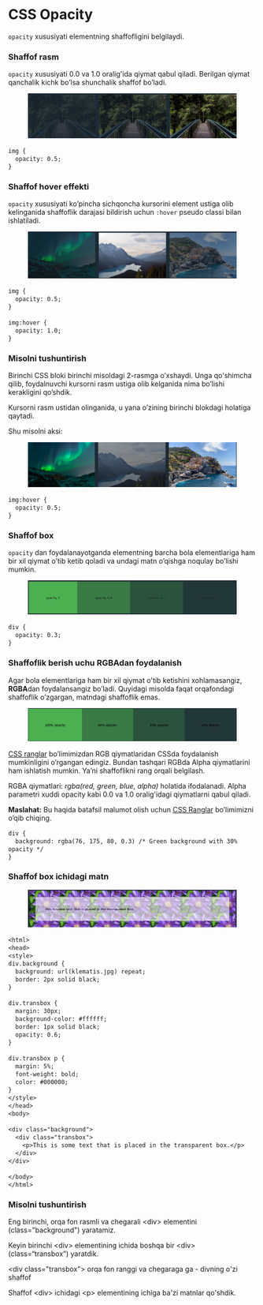 # CSS Opacity

`opacity` xususiyati elementning shaffofligini belgilaydi.

### Shaffof rasm <a href="#shaffof-rasm" id="shaffof-rasm"></a>

`opacity` xususiyati 0.0 va 1.0 oralig'ida qiymat qabul qiladi. Berilgan qiymat qanchalik kichk bo’lsa shunchalik shaffof bo’ladi.

<figure><img src="../../.gitbook/assets/image (805).png" alt=""><figcaption></figcaption></figure>

```
img {
  opacity: 0.5;
}
```

### Shaffof hover effekti <a href="#transparent-hover-effekt" id="transparent-hover-effekt"></a>

`opacity` xususiyati ko’pincha sichqoncha kursorini element ustiga olib kelinganida shaffoflik darajasi bildirish uchun `:hover` pseudo classi bilan ishlatiladi.

<figure><img src="../../.gitbook/assets/image (798).png" alt=""><figcaption></figcaption></figure>

```
img {
  opacity: 0.5;
}

img:hover {
  opacity: 1.0;
}
```

### Misolni tushuntirish <a href="#misolni-tushuntirsak" id="misolni-tushuntirsak"></a>

Birinchi CSS bloki birinchi misoldagi 2-rasmga o’xshaydi. Unga qo'shimcha qilib, foydalnuvchi kursorni rasm ustiga olib kelganida nima bo’lishi kerakligini qo’shdik.

Kursorni rasm ustidan olinganida, u yana o’zining birinchi blokdagi holatiga qaytadi.

Shu misolni aksi:

<figure><img src="../../.gitbook/assets/image (818).png" alt=""><figcaption></figcaption></figure>

```
img:hover {
  opacity: 0.5;
}
```

### Shaffof box <a href="#transparent-box" id="transparent-box"></a>

`opacity` dan foydalanayotganda elementning barcha bola elementlariga ham bir xil qiymat o’tib ketib qoladi va undagi matn o’qishga noqulay bo’lishi mumkin.

<figure><img src="../../.gitbook/assets/image (850).png" alt=""><figcaption></figcaption></figure>

```
div {
  opacity: 0.3;
}
```

### Shaffoflik berish uchu RGBAdan foydalanish <a href="#rgba-yordamida-shaffoflik" id="rgba-yordamida-shaffoflik"></a>

Agar bola elementlariga ham bir xil qiymat o'tib ketishini xohlamasangiz, **RGBA**dan foydalansangiz bo’ladi. Quyidagi misolda faqat orqafondagi shaffoflik o’zgargan, matndagi shaffoflik emas.

<figure><img src="../../.gitbook/assets/image (808).png" alt=""><figcaption></figcaption></figure>

[CSS ranglar](https://www.w3schools.com/css/css\_colors.asp) bo’limimizdan RGB qiymatlaridan CSSda foydalanish mumkinligini o’rgangan edingiz. Bundan tashqari RGBda Alpha qiymatlarini ham ishlatish mumkin. Ya’ni shaffoflikni rang orqali belgilash.

RGBA qiymatlari: _rgba(red, green, blue, alpha)_ holatida ifodalanadi. Alpha parametri xuddi opacity kabi 0.0 va 1.0 oralig'idagi qiymatlarni qabul qiladi.

**Maslahat:** Bu haqida batafsil malumot olish uchun [CSS Ranglar](https://www.w3schools.com/css/css\_colors.asp) bo’limimizni o’qib chiqing.

```
div {
  background: rgba(76, 175, 80, 0.3) /* Green background with 30% opacity */
}
```

### Shaffof box ichidagi matn <a href="#transparent-box-ichidagi-matn" id="transparent-box-ichidagi-matn"></a>

<figure><img src="../../.gitbook/assets/image (790).png" alt=""><figcaption></figcaption></figure>

```
<html>
<head>
<style>
div.background {
  background: url(klematis.jpg) repeat;
  border: 2px solid black;
}

div.transbox {
  margin: 30px;
  background-color: #ffffff;
  border: 1px solid black;
  opacity: 0.6;
}

div.transbox p {
  margin: 5%;
  font-weight: bold;
  color: #000000;
}
</style>
</head>
<body>

<div class="background">
  <div class="transbox">
    <p>This is some text that is placed in the transparent box.</p>
  </div>
</div>

</body>
</html>
```

### Misolni tushuntirish <a href="#misolni-tushuntirsak-2" id="misolni-tushuntirsak-2"></a>

Eng birinchi, orqa fon rasmli va chegarali \<div> elementini (class="background") yaratamiz.

Keyin birinchi \<div> elementining ichida boshqa bir \<div> (class=“transbox”) yaratdik.

\<div class="transbox"> orqa fon ranggi va chegaraga ga - divning o'zi shaffof

Shaffof \<div> ichidagi \<p> elementining ichiga ba'zi matnlar qo'shdik.
